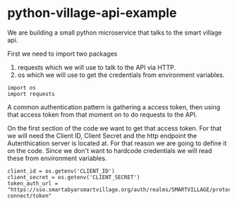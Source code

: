 # python-village-api-example
We are building a small python microservice that talks to the smart village api.

First we need to import two packages 
1) requests which we will use to talk to the API via HTTP.
2) os which we will use to get the credentials from environment variables.

```
import os
import requests
```

A common authentication pattern is gathering a access token, then using that access token from that moment on to do requests to the API.

On the first section of the code we want to get that access token. For that we will need the Client ID, Client Secret and the http endpoint the Autenthication server is located at. For that reason we are going to define it on the code. 
Since we don't want to hardcode credentials we will read these from environment variables.

```
client_id = os.getenv('CLIENT_ID')
client_secret = os.getenv('CLIENT_SECRET')
token_auth_url = "https://sso.smartabyarsmartvillage.org/auth/realms/SMARTVILLAGE/protocol/openid-connect/token"
```
